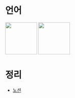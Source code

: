 <h1>언어</h1>
<img src="https://i.namu.wiki/i/Ck39WvjQkHByIgluJwWIwf0qFC7KDwE8QuJI-Ko3WnRTWGUqqn3K7_lajMh_p6-kOM85SHAfkB9SOiJU8HBcf5N196YMqIjoBcix4sViyYT4iUlUWOvuB9BxuT5odc3coYRpNy9N2IYXbxUvm-gQfg.svg", style="width : 100px;">
<img src="https://upload.wikimedia.org/wikipedia/commons/d/d5/CSS3_logo_and_wordmark.svg", style="width : 100px;">
 <h1>정리</h1>
 <ul>
  <li>
    <a href="https://www.notion.so/d529896d5c294b129bfea04358742fa5?pvs=4">노션</a>
    </li>
 </ul>

